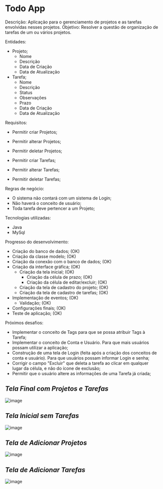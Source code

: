 # Todo App

Descrição: Aplicação para o gerenciamento de projetos e as tarefas envolvidas nesses projetos.
Objetivo: Resolver a questão de organização de tarefas de um ou vários projetos.

Entidades:

* Projeto;
	- Nome
	- Descrição
	- Data de Criação
	- Data de Atualização
* Tarefa;
	- Nome
	- Descrição
	- Status
	- Observações
	- Prazo
	- Data de Criação
	- Data de Atualização

Requisitos:

* Permitir criar Projetos;
* Permitir alterar Projetos;
* Permitir deletar Projetos;

* Permitir criar Tarefas;
* Permitir alterar Tarefas;
* Permitir deletar Tarefas;

Regras de negócio:

* O sistema não contará com um sistema de Login;
* Não haverá o conceito de usuário;
* Toda tarefa deve pertencer a um Projeto;

Tecnologias utilizadas:

* Java
* MySql

Progresso do desenvolvimento:

* Criação do banco de dados; (OK)
* Criação da classe modelo; (OK)
* Criação da conexão com o banco de dados; (OK)
* Criação da interface gráfica; (OK)
	- Criação da tela inicial; (OK)
		- Criação da célula de prazo; (OK)
		- Criação da célula de editar/excluir; (OK)
	- Criação da tela de cadastro do projeto; (OK)
	- Criação da tela de cadastro de tarefas; (OK)
* Implementação de eventos; (OK)
	-  Validação; (OK)
* Configurações finais; (OK)
* Teste de aplicação; (OK)

Próximos desafios:

* Implementar o conceito de Tags para que se possa atribuir Tags à Tarefa;
* Implementar o conceito de Conta e Usuário. Para que mais usuários possam utilizar a aplicação;
* Construção de uma tela de Login (feita após a criação dos conceitos de conta e usuário). Para que usuários possam informar Login e senha;
* Corrigir o campo "Excluir" que deleta a tarefa ao clicar em qualquer lugar da célula, e não do ícone de exclusão;
* Permitir que o usuário altere as informações de uma Tarefa já criada;

## <i>Tela Final com Projetos e Tarefas</i>
![image](https://user-images.githubusercontent.com/86898523/174441702-e84daac5-22d5-4910-8e0a-bf76a736b1fa.png)

## <i>Tela Inicial sem Tarefas</i>
![image](https://user-images.githubusercontent.com/86898523/174443221-9f7c717c-cba8-4ac4-8554-0eb1ef1cc839.png)

## <i>Tela de Adicionar Projetos</i>
![image](https://user-images.githubusercontent.com/86898523/173421105-8aa17be9-7304-49fb-b75c-5f39747f93d7.png)

## <i>Tela de Adicionar Tarefas</i>
![image](https://user-images.githubusercontent.com/86898523/173421646-9f11c3f7-9a69-446c-b9f4-0b1c823655f7.png)
